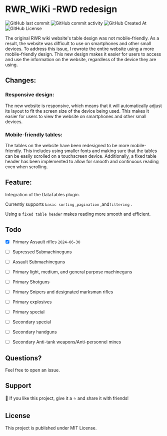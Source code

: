 # RWR_WiKi -RWD redesign
![GitHub last commit](https://img.shields.io/github/last-commit/Xiang511/RWR_WiKi?display_timestamp=committer&style=flat-square) ![GitHub commit activity](https://img.shields.io/github/commit-activity/y/Xiang511/RWR_WiKi?style=flat-square) ![GitHub Created At](https://img.shields.io/github/created-at/Xiang511/RWR_WiKi?style=flat-square) ![GitHub License](https://img.shields.io/github/license/Xiang511/RWR_WiKi?style=flat-square)

The original RWR wiki website's table design was not mobile-friendly. As a result, the website was difficult to use on smartphones and other small devices. To address this issue, I rewrote the entire website using a more mobile-friendly design. This new design makes it easier for users to access and use the information on the website, regardless of the device they are using.

## Changes:

### Responsive design: 

The new website is responsive, which means that it will automatically adjust its layout to fit the screen size of the device being used. This makes it easier for users to view the website on smartphones and other small devices.

### Mobile-friendly tables: 

The tables on the website have been redesigned to be more mobile-friendly. This includes using smaller fonts and making sure that the tables can be easily scrolled on a touchscreen device. Additionally, a fixed table header has been implemented to allow for smooth and continuous reading even when scrolling.

## Feature: 
Integration of the DataTables plugin. 

Currently supports ```basic sorting``` ,```pagination``` ,and```filtering``` .

Using a ``` fixed table header ``` makes reading more smooth and efficient.

## Todo

- [x] Primary Assault rifles ```2024-06-30```
- [ ] Supressed Submachineguns
- [ ] Assault Submachineguns
- [ ] Primary light, medium, and general purpose machineguns
- [ ] Primary Shotguns
- [ ] Primary Snipers and designated marksman rifles
- [ ] Primary explosives
- [ ] Primary special
- [ ] Secondary special
- [ ] Secondary handguns
- [ ] Secondary Anti-tank weapons/Anti-personnel mines


## Questions?
Feel free to open an issue.

## Support
💙 If you like this project, give it a ⭐ and share it with friends!

## License
This project is published under MIT License.
